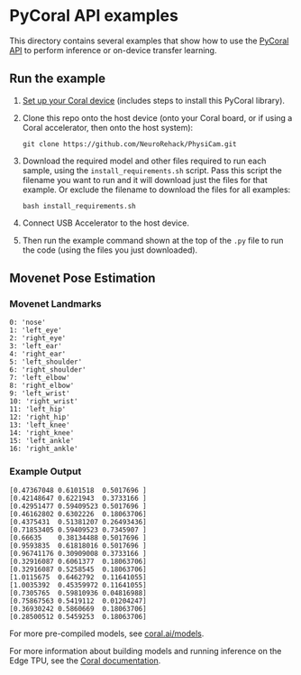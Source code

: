 # PyCoral API examples

This directory contains several examples that show how to use the
[PyCoral API](https://coral.ai/docs/edgetpu/api-intro/) to perform
inference or on-device transfer learning.

## Run the example

1.  [Set up your Coral device](https://coral.ai/docs/setup/) (includes steps
to install this PyCoral library).

2.  Clone this repo onto the host device (onto your Coral board, or if using
a Coral accelerator, then onto the host system):

    ```
    git clone https://github.com/NeuroRehack/PhysiCam.git
    ```

3.  Download the required model and other files required to run each sample,
using the `install_requirements.sh` script. Pass this script the filename you
want to run and it will download just the files for that example. Or exclude the
filename to download the files for all examples:

    ```
    bash install_requirements.sh
    ```

4.  Connect USB Accelerator to the host device.

5.  Then run the example command shown at the top of the `.py` file to run
the code (using the files you just downloaded). 

<!--
Some examples also require
additional downloads, which are specified in the code comments at the top of the
file.
-->

## Movenet Pose Estimation

### Movenet Landmarks
```
0: 'nose'
1: 'left_eye'
2: 'right_eye'
3: 'left_ear'
4: 'right_ear'
5: 'left_shoulder'
6: 'right_shoulder'
7: 'left_elbow'
8: 'right_elbow'
9: 'left_wrist'
10: 'right_wrist'
11: 'left_hip'
12: 'right_hip'
13: 'left_knee'
14: 'right_knee'
15: 'left_ankle'
16: 'right_ankle'
```

### Example Output
```
[0.47367048 0.6101518  0.5017696 ]
[0.42148647 0.6221943  0.3733166 ]
[0.42951477 0.59409523 0.5017696 ]
[0.46162802 0.6302226  0.18063706]
[0.4375431  0.51381207 0.26493436]
[0.71853405 0.59409523 0.7345907 ]
[0.66635    0.38134488 0.5017696 ]
[0.9593835  0.61818016 0.5017696 ]
[0.96741176 0.30909008 0.3733166 ]
[0.32916087 0.6061377  0.18063706]
[0.32916087 0.5258545  0.18063706]
[1.0115675  0.6462792  0.11641055]
[1.0035392  0.45359972 0.11641055]
[0.7305765  0.59810936 0.04816988]
[0.75867563 0.5419112  0.01204247]
[0.36930242 0.5860669  0.18063706]
[0.28500512 0.5459253  0.18063706]
```

For more pre-compiled models, see [coral.ai/models](https://coral.ai/models/).

For more information about building models and running inference on the Edge
TPU, see the [Coral documentation](https://coral.ai/docs/).
